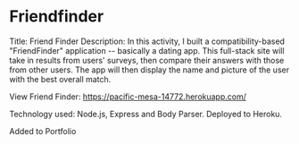 # Friendfinder
Title: Friend Finder 
Description: In this activity, I built a compatibility-based "FriendFinder" application -- basically a dating app. This full-stack site will take in results from users' surveys, then compare their answers with those from other users. The app will then display the name and picture of the user with the best overall match.

View Friend Finder:
https://pacific-mesa-14772.herokuapp.com/




Technology used: Node.js, Express and Body Parser. Deployed to Heroku.


Added to Portfolio
